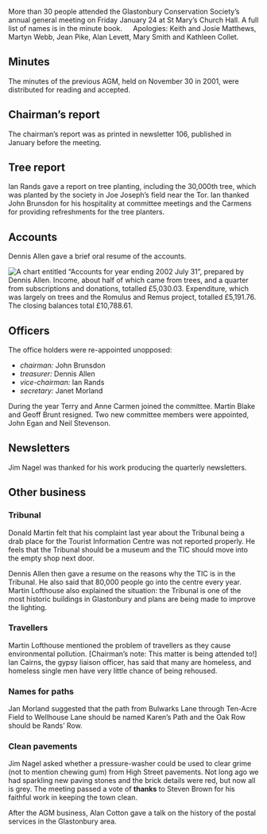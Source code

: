 More than 30 people attended the Glastonbury Conservation Society’s
annual general meeting on Friday January 24 at St Mary’s Church Hall. A
full list of names is in the minute book.   Apologies: Keith and Josie
Matthews, Martyn Webb, Jean Pike, Alan Levett, Mary Smith and Kathleen
Collet.

Minutes
-------

The minutes of the previous AGM, held on November 30 in
2001, were distributed for reading and accepted.

Chairman’s report
-----------------

The chairman’s report was as printed in
newsletter 106, published in January before the meeting.

Tree report
-----------

Ian Rands gave a report on tree planting, including the
30,000th tree, which was planted by the society in Joe Joseph’s field
near the Tor. Ian thanked John Brunsdon for his hospitality at committee
meetings and the Carmens for providing refreshments for the tree
planters.

Accounts
--------

Dennis Allen gave a brief oral resume of the accounts.

<img class="limit" src="../accounts.png" alt="A chart entitled “Accounts for year ending 2002 July 31”, prepared by Dennis Allen. Income, about half of which came from trees, and a quarter from subscriptions and donations, totalled £5,030.03. Expenditure, which was largely on trees and the Romulus and Remus project, totalled £5,191.76. The closing balances total £10,788.61.">

Officers
--------

The office holders were re-appointed unopposed:

- *chairman:* John Brunsdon
- *treasurer:* Dennis Allen
- *vice-chairman:* Ian Rands
- *secretary:* Janet Morland

During the year Terry and Anne Carmen joined the committee. Martin Blake
and Geoff Brunt resigned. Two new committee members were appointed, John
Egan and Neil Stevenson.

Newsletters
-----------

Jim Nagel was thanked for his work producing the
quarterly newsletters.

Other business
--------------

### Tribunal

Donald Martin felt that his complaint last year about
the Tribunal being a drab place for the Tourist Information Centre was
not reported properly. He feels that the Tribunal should be a museum and
the TIC should move into the empty shop next door.

Dennis Allen then gave a resume on the reasons why the TIC is in the
Tribunal. He also said that 80,000 people go into the centre every year.
Martin Lofthouse also explained the situation: the Tribunal is one of
the most historic buildings in Glastonbury and plans are being made to
improve the lighting.

### Travellers

Martin Lofthouse mentioned the problem of travellers
as they cause environmental pollution. \[Chairman’s note: This matter is
being attended to!\] Ian Cairns, the gypsy liaison officer, has said
that many are homeless, and homeless single men have very little chance
of being rehoused.

### Names for paths

Jan Morland suggested that the path from Bulwarks
Lane through Ten-Acre Field to Wellhouse Lane should be named Karen’s
Path and the Oak Row should be Rands’ Row.

### Clean pavements

Jim Nagel asked whether a pressure-washer could
be used to clear grime (not to mention chewing gum) from High Street
pavements. Not long ago we had sparkling new paving stones and the brick
details were red, but now all is grey. The meeting passed a vote of
**thanks** to Steven Brown for his faithful work in keeping the town
clean.

After the AGM business, Alan Cotton gave a talk on the history of the
postal services in the Glastonbury area.

